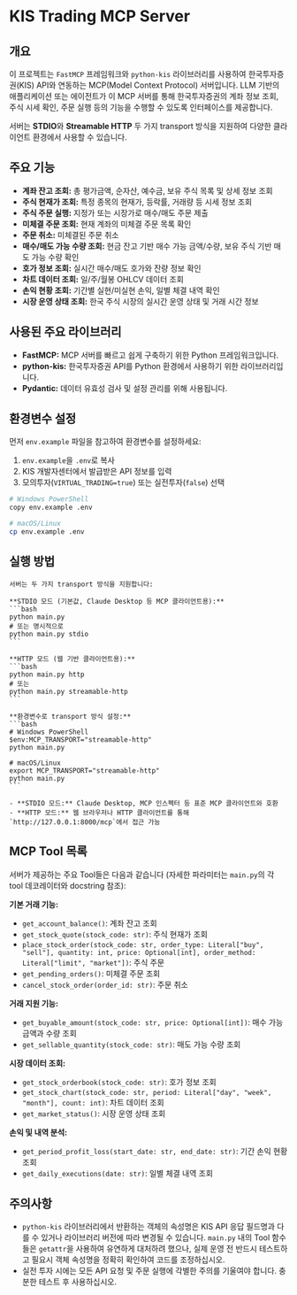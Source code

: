 # KIS Trading MCP Server

## 개요

이 프로젝트는 `FastMCP` 프레임워크와 `python-kis` 라이브러리를 사용하여 한국투자증권(KIS) API와 연동하는 MCP(Model Context Protocol) 서버입니다. LLM 기반의 애플리케이션 또는 에이전트가 이 MCP 서버를 통해 한국투자증권의 계좌 정보 조회, 주식 시세 확인, 주문 실행 등의 기능을 수행할 수 있도록 인터페이스를 제공합니다.

서버는 **STDIO**와 **Streamable HTTP** 두 가지 transport 방식을 지원하여 다양한 클라이언트 환경에서 사용할 수 있습니다.

## 주요 기능

- **계좌 잔고 조회:** 총 평가금액, 순자산, 예수금, 보유 주식 목록 및 상세 정보 조회
- **주식 현재가 조회:** 특정 종목의 현재가, 등락률, 거래량 등 시세 정보 조회
- **주식 주문 실행:** 지정가 또는 시장가로 매수/매도 주문 제출
- **미체결 주문 조회:** 현재 계좌의 미체결 주문 목록 확인
- **주문 취소:** 미체결된 주문 취소
- **매수/매도 가능 수량 조회:** 현금 잔고 기반 매수 가능 금액/수량, 보유 주식 기반 매도 가능 수량 확인
- **호가 정보 조회:** 실시간 매수/매도 호가와 잔량 정보 확인
- **차트 데이터 조회:** 일/주/월봉 OHLCV 데이터 조회
- **손익 현황 조회:** 기간별 실현/미실현 손익, 일별 체결 내역 확인
- **시장 운영 상태 조회:** 한국 주식 시장의 실시간 운영 상태 및 거래 시간 정보

## 사용된 주요 라이브러리

- **FastMCP:** MCP 서버를 빠르고 쉽게 구축하기 위한 Python 프레임워크입니다.
- **python-kis:** 한국투자증권 API를 Python 환경에서 사용하기 위한 라이브러리입니다.
- **Pydantic:** 데이터 유효성 검사 및 설정 관리를 위해 사용됩니다.

## 환경변수 설정

먼저 `env.example` 파일을 참고하여 환경변수를 설정하세요:

1. `env.example`을 `.env`로 복사
2. KIS 개발자센터에서 발급받은 API 정보를 입력
3. 모의투자(`VIRTUAL_TRADING=true`) 또는 실전투자(`false`) 선택

```bash
# Windows PowerShell
copy env.example .env

# macOS/Linux  
cp env.example .env
```

## 실행 방법

    서버는 두 가지 transport 방식을 지원합니다:

    **STDIO 모드 (기본값, Claude Desktop 등 MCP 클라이언트용):**
    ```bash
    python main.py
    # 또는 명시적으로
    python main.py stdio
    ```

    **HTTP 모드 (웹 기반 클라이언트용):**
    ```bash
    python main.py http
    # 또는
    python main.py streamable-http
    ```

    **환경변수로 transport 방식 설정:**
    ```bash
    # Windows PowerShell
    $env:MCP_TRANSPORT="streamable-http"
    python main.py

    # macOS/Linux
    export MCP_TRANSPORT="streamable-http"
    python main.py
    ```

    - **STDIO 모드:** Claude Desktop, MCP 인스펙터 등 표준 MCP 클라이언트와 호환
    - **HTTP 모드:** 웹 브라우저나 HTTP 클라이언트를 통해 `http://127.0.0.1:8000/mcp`에서 접근 가능

## MCP Tool 목록

서버가 제공하는 주요 Tool들은 다음과 같습니다 (자세한 파라미터는 `main.py`의 각 tool 데코레이터와 docstring 참조):

**기본 거래 기능:**
- `get_account_balance()`: 계좌 잔고 조회
- `get_stock_quote(stock_code: str)`: 주식 현재가 조회
- `place_stock_order(stock_code: str, order_type: Literal["buy", "sell"], quantity: int, price: Optional[int], order_method: Literal["limit", "market"])`: 주식 주문
- `get_pending_orders()`: 미체결 주문 조회
- `cancel_stock_order(order_id: str)`: 주문 취소

**거래 지원 기능:**
- `get_buyable_amount(stock_code: str, price: Optional[int])`: 매수 가능 금액과 수량 조회
- `get_sellable_quantity(stock_code: str)`: 매도 가능 수량 조회

**시장 데이터 조회:**
- `get_stock_orderbook(stock_code: str)`: 호가 정보 조회
- `get_stock_chart(stock_code: str, period: Literal["day", "week", "month"], count: int)`: 차트 데이터 조회
- `get_market_status()`: 시장 운영 상태 조회

**손익 및 내역 분석:**
- `get_period_profit_loss(start_date: str, end_date: str)`: 기간 손익 현황 조회
- `get_daily_executions(date: str)`: 일별 체결 내역 조회

## 주의사항

-   `python-kis` 라이브러리에서 반환하는 객체의 속성명은 KIS API 응답 필드명과 다를 수 있거나 라이브러리 버전에 따라 변경될 수 있습니다. `main.py` 내의 Tool 함수들은 `getattr`을 사용하여 유연하게 대처하려 했으나, 실제 운영 전 반드시 테스트하고 필요시 객체 속성명을 정확히 확인하여 코드를 조정하십시오.
-   실전 투자 시에는 모든 API 요청 및 주문 실행에 각별한 주의를 기울여야 합니다. 충분한 테스트 후 사용하십시오.

